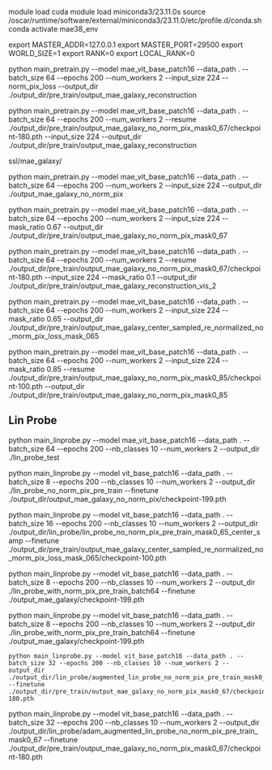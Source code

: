 module load cuda
module load miniconda3/23.11.0s
source /oscar/runtime/software/external/miniconda3/23.11.0/etc/profile.d/conda.sh
conda activate mae38_env


export MASTER_ADDR=127.0.0.1
export MASTER_PORT=29500
export WORLD_SIZE=1
export RANK=0
export LOCAL_RANK=0

 python main_pretrain.py --model mae_vit_base_patch16 --data_path . --batch_size 64 --epochs 200 --num_workers 2 --input_size 224 --norm_pix_loss --output_dir ./output_dir/pre_train/output_mae_galaxy_reconstruction

 python main_pretrain.py --model mae_vit_base_patch16 --data_path . --batch_size 64 --epochs 200 --num_workers 2 --resume ./output_dir/pre_train/output_mae_galaxy_no_norm_pix_mask0_67/checkpoint-180.pth --input_size 224 --output_dir ./output_dir/pre_train/output_mae_galaxy_reconstruction

 ssl/mae_galaxy/

 python main_pretrain.py --model mae_vit_base_patch16 --data_path . --batch_size 64 --epochs 200 --num_workers 2 --input_size 224 --output_dir ./output_mae_galaxy_no_norm_pix

 python main_pretrain.py --model mae_vit_base_patch16 --data_path . --batch_size 64 --epochs 200 --num_workers 2 --input_size 224 --mask_ratio 0.67 --output_dir ./output_dir/pre_train/output_mae_galaxy_no_norm_pix_mask0_67

 python main_pretrain.py --model mae_vit_base_patch16 --data_path . --batch_size 64 --epochs 200 --num_workers 2 --resume ./output_dir/pre_train/output_mae_galaxy_no_norm_pix_mask0_67/checkpoint-180.pth --input_size 224 --mask_ratio 0.1 --output_dir ./output_dir/pre_train/output_mae_galaxy_reconstruction_vis_2

 python main_pretrain.py --model mae_vit_base_patch16 --data_path . --batch_size 64 --epochs 200 --num_workers 2 --input_size 224 --mask_ratio 0.65 --output_dir ./output_dir/pre_train/output_mae_galaxy_center_sampled_re_normalized_no_morm_pix_loss_mask_065

 python main_pretrain.py --model mae_vit_base_patch16 --data_path . --batch_size 64 --epochs 200 --num_workers 2 --input_size 224 --mask_ratio 0.85 --resume ./output_dir/pre_train/output_mae_galaxy_no_norm_pix_mask0_85/checkpoint-100.pth  --output_dir ./output_dir/pre_train/output_mae_galaxy_no_norm_pix_mask0_85

## Lin Probe
  python main_linprobe.py --model mae_vit_base_patch16 --data_path . --batch_size 64 --epochs 200 --nb_classes 10 --num_workers 2 --output_dir ./lin_probe_test

  python main_linprobe.py --model vit_base_patch16 --data_path . --batch_size 8 --epochs 200 --nb_classes 10 --num_workers 2 --output_dir ./lin_probe_no_norm_pix_pre_train --finetune ./output_dir/output_mae_galaxy_no_norm_pix/checkpoint-199.pth


  python main_linprobe.py --model vit_base_patch16 --data_path . --batch_size 16 --epochs 200 --nb_classes 10 --num_workers 2 --output_dir ./output_dir/lin_probe/lin_probe_no_norm_pix_pre_train_mask0_65_center_samp --finetune ./output_dir/pre_train/output_mae_galaxy_center_sampled_re_normalized_no_morm_pix_loss_mask_065/checkpoint-100.pth


  python main_linprobe.py --model vit_base_patch16 --data_path . --batch_size 8 --epochs 200 --nb_classes 10 --num_workers 2 --output_dir ./lin_probe_with_norm_pix_pre_train_batch64 --finetune ./output_mae_galaxy/checkpoint-199.pth

  python main_linprobe.py --model vit_base_patch16 --data_path . --batch_size 8 --epochs 200 --nb_classes 10 --num_workers 2 --output_dir ./lin_probe_with_norm_pix_pre_train_batch64 --finetune ./output_mae_galaxy/checkpoint-199.pth

    python main_linprobe.py --model vit_base_patch16 --data_path . --batch_size 32 --epochs 200 --nb_classes 10 --num_workers 2 --output_dir ./output_dir/lin_probe/augmented_lin_probe_no_norm_pix_pre_train_mask0_67 --finetune ./output_dir/pre_train/output_mae_galaxy_no_norm_pix_mask0_67/checkpoint-180.pth


python main_linprobe.py --model vit_base_patch16 --data_path . --batch_size 32 --epochs 200 --nb_classes 10 --num_workers 2 --output_dir ./output_dir/lin_probe/adam_augmented_lin_probe_no_norm_pix_pre_train_mask0_67 --finetune ./output_dir/pre_train/output_mae_galaxy_no_norm_pix_mask0_67/checkpoint-180.pth
  

